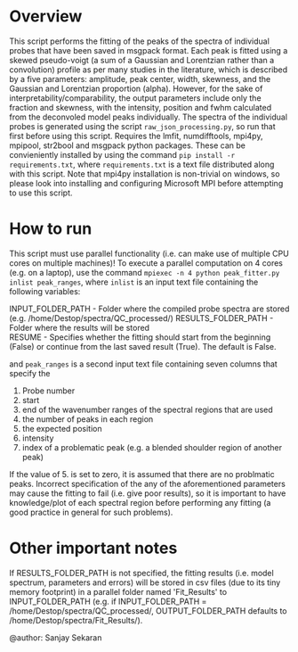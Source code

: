 # Overview

This script performs the fitting of the peaks of the spectra of individual probes that have been saved in msgpack format. Each peak is fitted using a skewed pseudo-voigt (a sum of a Gaussian and Lorentzian rather than a convolution) profile as per many studies in the literature, which is described by a five parameters: amplitude, peak center, width, skewness, and the Gaussian and Lorentzian proportion (alpha). However, for the sake of interpretability/comparability,
the output parameters include only the fraction and skewness, with the intensity, position and fwhm calculated from the deconvoled model peaks individually. The spectra of the individual probes is generated using the script `raw_json_processing.py`, so run that first before using this script. Requires the lmfit, numdifftools, mpi4py, mpipool, str2bool and msgpack python packages. These can be convieniently installed by using the command `pip install -r requirements.txt`, where `requirements.txt` is a text file distributed along with this script. Note that mpi4py installation is non-trivial on windows, so please look into installing and configuring Microsoft MPI before attempting to use this script.

# How to run

This script must use parallel functionality (i.e. can make use of multiple CPU cores on multiple machines)! To execute a parallel computation on 4 cores (e.g. on a laptop), use the command `mpiexec -n 4 python peak_fitter.py inlist peak_ranges`, where `inlist` is an input text file containing the following variables:

INPUT_FOLDER_PATH - Folder where the compiled probe spectra are stored (e.g. /home/Destop/spectra/QC_processed/)
RESULTS_FOLDER_PATH - Folder where the results will be stored\
RESUME - Specifies whether the fitting should start from the beginning (False) or continue from the last saved result (True). The default is False.

and `peak_ranges` is a second input text file containing seven columns that specify the 

1) Probe number
2) start
3) end of the wavenumber ranges of the spectral regions that are used 
4) the number of peaks in each region
5) the expected position
6) intensity
7) index of a problematic peak (e.g. a blended shoulder region of another peak)
 
If the value of 5. is set to zero, it is assumed that there are no problmatic peaks. Incorrect specification of the any of the aforementioned parameters may cause the fitting to fail (i.e. give poor results), so it is important to have knowledge/plot of each spectral region before performing any fitting (a good practice in general for such problems).

# Other important notes

If RESULTS_FOLDER_PATH is not specified, the fitting results (i.e. model spectrum, parameters and errors) will be stored in csv files (due to its tiny memory footprint) in a parallel folder named 'Fit_Results' to INPUT_FOLDER_PATH (e.g. if INPUT_FOLDER_PATH = /home/Destop/spectra/QC_processed/, OUTPUT_FOLDER_PATH defaults to /home/Destop/spectra/Fit_Results/).

@author: Sanjay Sekaran
